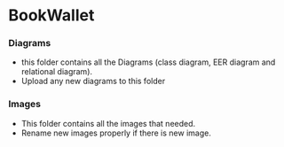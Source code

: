 # BookWallet


### Diagrams
- this folder contains all the Diagrams (class diagram, EER diagram and relational diagram).
- Upload any new diagrams to this folder

### Images
- This folder contains all the images that needed. 
- Rename new images properly if there is new image.